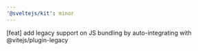 ```yaml
---
'@sveltejs/kit': minor
---
```


[feat] add legacy support on JS bundling by auto-integrating with @vitejs/plugin-legacy